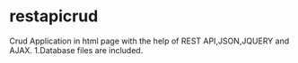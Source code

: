 # restapicrud
Crud Application in html page with the help of REST API,JSON,JQUERY and AJAX.
1.Database files are included.

